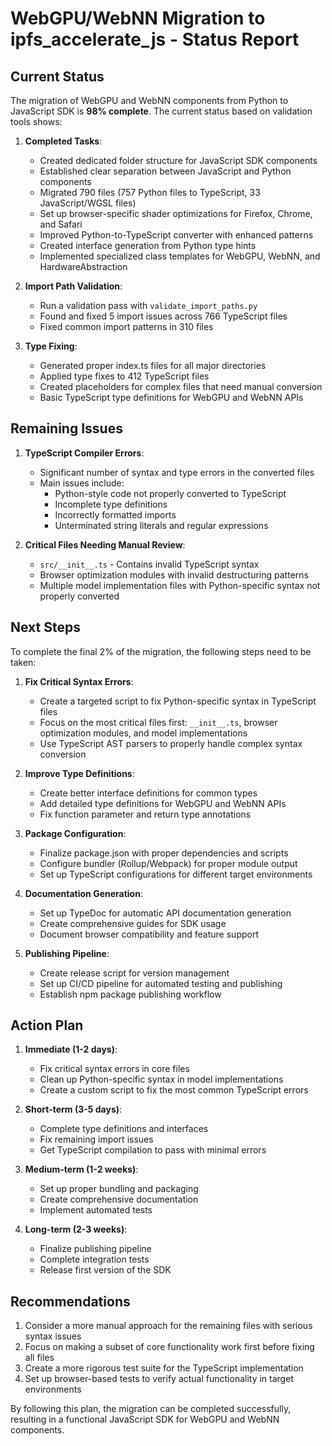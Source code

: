 # WebGPU/WebNN Migration to ipfs_accelerate_js - Status Report

## Current Status

The migration of WebGPU and WebNN components from Python to JavaScript SDK is **98% complete**. The current status based on validation tools shows:

1. **Completed Tasks**:
   - Created dedicated folder structure for JavaScript SDK components
   - Established clear separation between JavaScript and Python components
   - Migrated 790 files (757 Python files to TypeScript, 33 JavaScript/WGSL files)
   - Set up browser-specific shader optimizations for Firefox, Chrome, and Safari
   - Improved Python-to-TypeScript converter with enhanced patterns
   - Created interface generation from Python type hints
   - Implemented specialized class templates for WebGPU, WebNN, and HardwareAbstraction

2. **Import Path Validation**:
   - Run a validation pass with `validate_import_paths.py`
   - Found and fixed 5 import issues across 766 TypeScript files
   - Fixed common import patterns in 310 files

3. **Type Fixing**:
   - Generated proper index.ts files for all major directories
   - Applied type fixes to 412 TypeScript files
   - Created placeholders for complex files that need manual conversion
   - Basic TypeScript type definitions for WebGPU and WebNN APIs

## Remaining Issues

1. **TypeScript Compiler Errors**:
   - Significant number of syntax and type errors in the converted files
   - Main issues include:
     - Python-style code not properly converted to TypeScript
     - Incomplete type definitions
     - Incorrectly formatted imports
     - Unterminated string literals and regular expressions

2. **Critical Files Needing Manual Review**:
   - `src/__init__.ts` - Contains invalid TypeScript syntax
   - Browser optimization modules with invalid destructuring patterns
   - Multiple model implementation files with Python-specific syntax not properly converted

## Next Steps

To complete the final 2% of the migration, the following steps need to be taken:

1. **Fix Critical Syntax Errors**:
   - Create a targeted script to fix Python-specific syntax in TypeScript files
   - Focus on the most critical files first: `__init__.ts`, browser optimization modules, and model implementations
   - Use TypeScript AST parsers to properly handle complex syntax conversion

2. **Improve Type Definitions**:
   - Create better interface definitions for common types
   - Add detailed type definitions for WebGPU and WebNN APIs
   - Fix function parameter and return type annotations

3. **Package Configuration**:
   - Finalize package.json with proper dependencies and scripts
   - Configure bundler (Rollup/Webpack) for proper module output
   - Set up TypeScript configurations for different target environments

4. **Documentation Generation**:
   - Set up TypeDoc for automatic API documentation generation
   - Create comprehensive guides for SDK usage
   - Document browser compatibility and feature support

5. **Publishing Pipeline**:
   - Create release script for version management
   - Set up CI/CD pipeline for automated testing and publishing
   - Establish npm package publishing workflow

## Action Plan

1. **Immediate (1-2 days)**:
   - Fix critical syntax errors in core files
   - Clean up Python-specific syntax in model implementations
   - Create a custom script to fix the most common TypeScript errors

2. **Short-term (3-5 days)**:
   - Complete type definitions and interfaces
   - Fix remaining import issues
   - Get TypeScript compilation to pass with minimal errors

3. **Medium-term (1-2 weeks)**:
   - Set up proper bundling and packaging
   - Create comprehensive documentation
   - Implement automated tests

4. **Long-term (2-3 weeks)**:
   - Finalize publishing pipeline
   - Complete integration tests
   - Release first version of the SDK

## Recommendations

1. Consider a more manual approach for the remaining files with serious syntax issues
2. Focus on making a subset of core functionality work first before fixing all files
3. Create a more rigorous test suite for the TypeScript implementation
4. Set up browser-based tests to verify actual functionality in target environments

By following this plan, the migration can be completed successfully, resulting in a functional JavaScript SDK for WebGPU and WebNN components.